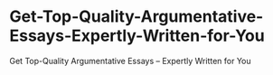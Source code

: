 # Get-Top-Quality-Argumentative-Essays-Expertly-Written-for-You
Get Top-Quality Argumentative Essays – Expertly Written for You
